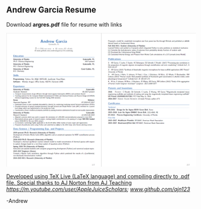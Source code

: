 ## Andrew Garcia Resume
Download **argres.pdf** file for resume with links

<a href="https://github.com/andrewrgarcia/CV/andrewg/argres.pdf"><img src="Figure.png" alt="drawing" width="1900"/>


Developed using TeX Live (LaTeX language) and compiling directly to .pdf file. Special thanks to AJ Norton from AJ Teaching *https://m.youtube.com/user/AppleJuiceScholars; www.github.com/ajn123*

-Andrew

